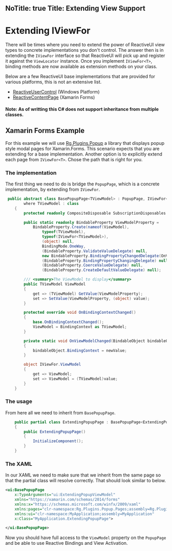 NoTitle: true
Title: Extending View Support
---

# Extending IViewFor

There will be times where you need to extend the power of ReactiveUI view types to concrete implementations you don't control. The answer then is in extending the `IViewFor` interface so that ReactiveUI will pick up and register it against the `ViewLocator` instance.  Once you implement `IViewFor<T>`, binding methods are now available as extension methods on your class.

Below are a few ReactiveUI base implementations that are provided for various platforms, this is not an extensive list.

- [ReactiveUserControl](https://github.com/reactiveui/ReactiveUI/blob/main/src/ReactiveUI/Platforms/windows-common/ReactiveUserControl.cs) (Windows Platform)
- [ReactiveContentPage](https://github.com/reactiveui/ReactiveUI/blob/main/src/ReactiveUI.XamForms/ReactiveContentPage.cs) (Xamarin Forms)

#### **Note: As of writting this C# does not support inheritance from multiple classes.**

## Xamarin Forms Example

For this example we will use [Rg.Plugins.Popup](https://github.com/rotorgames/Rg.Plugins.Popup) a library that displays popup style modal pages for Xamarin.Forms.  This scenario expects that you are extending for a base implementation.  Another option is to explicitly extend each page from `IViewFor<T>`.  Chose the path that is right for you.

### The implementation

The first thing we need to do is bridge the `PopupPage`, which is a concrete implementation, by extending from `IViewFor`.

``` cs
 public abstract class BasePopupPage<TViewModel> : PopupPage, IViewFor<TViewModel>
        where TViewModel : class
    {
        protected readonly CompositeDisposable SubscriptionDisposables = new CompositeDisposable();

        public static readonly BindableProperty ViewModelProperty =
            BindableProperty.Create(nameof(ViewModel),
                typeof(TViewModel),
                typeof(IViewFor<TViewModel>),
                (object) null,
                BindingMode.OneWay,
                (BindableProperty.ValidateValueDelegate) null,
                new BindableProperty.BindingPropertyChangedDelegate(OnViewModelChanged),
                (BindableProperty.BindingPropertyChangingDelegate) null,
                (BindableProperty.CoerceValueDelegate) null,
                (BindableProperty.CreateDefaultValueDelegate) null);

        /// <summary>The ViewModel to display</summary>
        public TViewModel ViewModel
        {
            get => (TViewModel) GetValue(ViewModelProperty);
            set => SetValue(ViewModelProperty, (object) value);
        }

        protected override void OnBindingContextChanged()
        {
            base.OnBindingContextChanged();
            ViewModel = BindingContext as TViewModel;
        }

        private static void OnViewModelChanged(BindableObject bindableObject, object oldValue, object newValue)
        {
            bindableObject.BindingContext = newValue;
        }

        object IViewFor.ViewModel
        {
            get => ViewModel;
            set => ViewModel = (TViewModel)value;
        }
    }
```

### The usage

From here all we need to inherit from `BasePopupPage`.

``` cs
    public partial class ExtendingPopupPage : BasePopupPage<ExtendingPopupViewModel>
    {
        public ExtendingPopupPage()
        {
            InitializeComponent();
        }
    }
```

### The XAML

In our XAML we need to make sure that we inherit from the same page so that the partial class will resolve correctly.  That should look similar to below.

``` xml
<ui:BasePopupPage
    x:TypeArguments="ui:ExtendingPopupViewModel"
    xmlns="https://xamarin.com/schemas/2014/forms"
    xmlns:x="https://schemas.microsoft.com/winfx/2009/xaml"
    xmlns:pages="clr-namespace:Rg.Plugins.Popup.Pages;assembly=Rg.Plugins.Popup"
    xmlns:ui="clr-namespace:MyApplication;assembly=MyApplication"
    x:Class="MyApplication.ExtendingPopupPage">

</ui:BasePopupPage>
```

Now you should have full access to the `ViewModel` property on the `PopupPage` and be able to use Reactive Bindings and View Activation.
